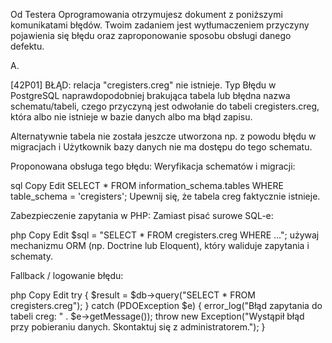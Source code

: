 Od Testera Oprogramowania otrzymujesz dokument z poniższymi komunikatami błędów. Twoim
zadaniem jest wytłumaczeniem przyczyny pojawienia się błędu oraz zaproponowanie sposobu
obsługi danego defektu. 


A. 

[42P01] BŁĄD: relacja "cregisters.creg" nie istnieje.
Typ Błędu w PostgreSQL naprawdopodobniej brakująca tabela lub błędna nazwa schematu/tabeli,
czego przyczyną jest odwołanie do tabeli cregisters.creg, która albo nie istnieje w bazie danych albo ma błąd zapisu.

Alternatywnie tabela nie została jeszcze utworzona np. z powodu błędu w migracjach i
Użytkownik bazy danych nie ma dostępu do tego schematu.

Proponowana obsługa tego błędu:
Weryfikacja schematów i migracji:

sql
Copy
Edit
SELECT * FROM information_schema.tables WHERE table_schema = 'cregisters';
Upewnij się, że tabela creg faktycznie istnieje.

Zabezpieczenie zapytania w PHP: Zamiast pisać surowe SQL-e:

php
Copy
Edit
$sql = "SELECT * FROM cregisters.creg WHERE ...";
używaj mechanizmu ORM (np. Doctrine lub Eloquent), który waliduje zapytania i schematy.

Fallback / logowanie błędu:

php
Copy
Edit
try {
    $result = $db->query("SELECT * FROM cregisters.creg");
} catch (PDOException $e) {
    error_log("Błąd zapytania do tabeli creg: " . $e->getMessage());
    throw new Exception("Wystąpił błąd przy pobieraniu danych. Skontaktuj się z administratorem.");
}



